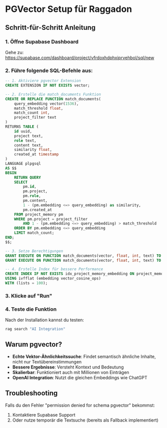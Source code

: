 # PGVector Setup für Raggadon

## Schritt-für-Schritt Anleitung

### 1. Öffne Supabase Dashboard
Gehe zu: https://supabase.com/dashboard/project/vfrdoxhdphxiprvehbol/sql/new

### 2. Führe folgende SQL-Befehle aus:

```sql
-- 1. Aktiviere pgvector Extension
CREATE EXTENSION IF NOT EXISTS vector;

-- 2. Erstelle die match_documents Funktion
CREATE OR REPLACE FUNCTION match_documents(
    query_embedding vector(1536),
    match_threshold float,
    match_count int,
    project_filter text
)
RETURNS TABLE (
    id uuid,
    project text,
    role text,
    content text,
    similarity float,
    created_at timestamp
)
LANGUAGE plpgsql
AS $$
BEGIN
    RETURN QUERY
    SELECT
        pm.id,
        pm.project,
        pm.role,
        pm.content,
        1 - (pm.embedding <=> query_embedding) as similarity,
        pm.created_at
    FROM project_memory pm
    WHERE pm.project = project_filter
        AND 1 - (pm.embedding <=> query_embedding) > match_threshold
    ORDER BY pm.embedding <=> query_embedding
    LIMIT match_count;
END;
$$;

-- 3. Setze Berechtigungen
GRANT EXECUTE ON FUNCTION match_documents(vector, float, int, text) TO authenticated;
GRANT EXECUTE ON FUNCTION match_documents(vector, float, int, text) TO anon;

-- 4. Erstelle Index für bessere Performance
CREATE INDEX IF NOT EXISTS idx_project_memory_embedding ON project_memory 
USING ivfflat (embedding vector_cosine_ops)
WITH (lists = 100);
```

### 3. Klicke auf "Run"

### 4. Teste die Funktion
Nach der Installation kannst du testen:

```bash
rag search "AI Integration"
```

## Warum pgvector?

- **Echte Vektor-Ähnlichkeitssuche**: Findet semantisch ähnliche Inhalte, nicht nur Textübereinstimmungen
- **Bessere Ergebnisse**: Versteht Kontext und Bedeutung
- **Skalierbar**: Funktioniert auch mit Millionen von Einträgen
- **OpenAI Integration**: Nutzt die gleichen Embeddings wie ChatGPT

## Troubleshooting

Falls du den Fehler "permission denied for schema pgvector" bekommst:
1. Kontaktiere Supabase Support
2. Oder nutze temporär die Textsuche (bereits als Fallback implementiert)